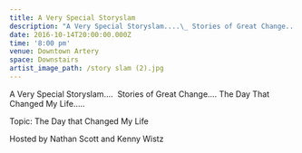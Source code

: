 ```yaml
---
title: A Very Special Storyslam
description: "A Very Special Storyslam....\_ Stories of Great Change.... The Day That Changed My Life.....\_\n\nTopic: The Day that Changed My Life\_\n\nHosted by Nathan Scott and Kenny Wistz"
date: 2016-10-14T20:00:00.000Z
time: '8:00 pm'
venue: Downtown Artery
space: Downstairs
artist_image_path: /story slam (2).jpg
---
```



A Very Special Storyslam.... &nbsp;Stories of Great Change.... The Day That Changed My Life.....&nbsp;

Topic: The Day that Changed My Life&nbsp;

Hosted by Nathan Scott and Kenny Wistz